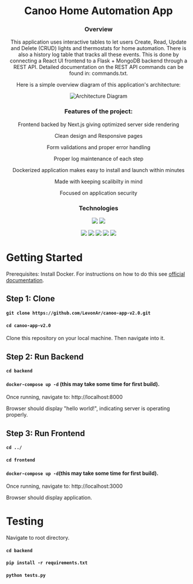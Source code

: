 <div align='center'>
  
# Canoo Home Automation App
  
### Overview
  
This application uses interactive tables to let users Create, Read, Update and Delete (CRUD) lights and thermostats for home automation. There is also a history log table that tracks all these events. This is done by connecting a React UI frontend to a Flask + MongoDB backend through a REST API. Detailed documentation on the REST API commands can be found in: commands.txt.

Here is a simple overview diagram of this application's architecture:

![Architecture Diagram](https://github.com/LevonAr/canoo-app-v1.0/blob/main/CanooDiagram.svg)
  

### Features of the project:
Frontend backed by Next.js giving optimized server side rendering
  
Clean design and Responsive pages
  
Form validations and proper error handling
  
Proper log maintenance of each step
  
Dockerized application makes easy to install and launch within minutes
  
Made with keeping scalibilty in mind
  
Focused on application security
  
  
### Technologies
  
![](https://img.shields.io/badge/Python-Language-informational?style=for-the-badge&logo=python&logoColor=white&color=2bbc8a)
![](https://img.shields.io/badge/Javascript-Language-informational?style=for-the-badge&logo=javascript&logoColor=white&color=2bbc8a)

![](https://img.shields.io/badge/Flask-Tool-informational?style=for-the-badge&logo=flask&logoColor=white&color=2bbc8a)
![](https://img.shields.io/badge/React-Tool-informational?style=for-the-badge&logo=react&logoColor=white&color=2bbc8a)
![](https://img.shields.io/badge/Docker-Tool-informational?style=for-the-badge&logo=docker&logoColor=white&color=2bbc8a)
![](https://img.shields.io/badge/MongoDB-Tool-informational?style=for-the-badge&logo=mongodb&logoColor=white&color=2bbc8a)
![](https://img.shields.io/badge/Next-Tool-informational?style=for-the-badge&logo=next.js&logoColor=white&color=2bbc8a)

</div>




# Getting Started

Prerequisites: Install Docker. For instructions on how to do this see [official documentation](https://docs.docker.com/get-docker/).

## Step 1: Clone

#### `git clone https://github.com/LevonAr/canoo-app-v2.0.git`

#### `cd canoo-app-v2.0`

Clone this repository on your local machine. Then navigate into it.

## Step 2: Run Backend

#### `cd backend`
#### `docker-compose up -d` (this may take some time for first build).
Once running, navigate to: http://localhost:8000

Browser should display "hello world!", indicating server is operating properly.

## Step 3: Run Frontend

#### `cd ../`
#### `cd frontend`
#### `docker-compose up -d`(this may take some time for first build).
Once running, navigate to: http://localhost:3000

Browser should display application.


# Testing

Navigate to root directory.
#### `cd backend`
#### `pip install -r requirements.txt`
#### `python tests.py`
